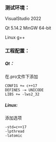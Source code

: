 ### 测试环境：

VisualStudio 2022

Qt 5.14.2 MinGW 64-bit

Linux g++



### 工程配置：
##### Qt：
在.pro文件下添加

```
CONFIG += c++17
DEFINES -= UNICODE
LIBS += -lws2_32
```

##### Linux:

添加选项

```shell
-std=c++17
-lpthread
-latomic
```

